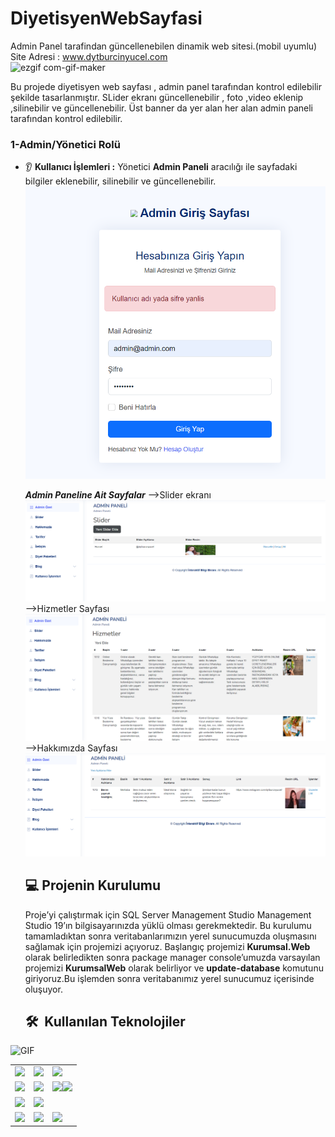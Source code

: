 # DiyetisyenWebSayfasi
Admin Panel tarafindan güncellenebilen dinamik web sitesi.(mobil uyumlu)
<br>
Site Adresi : www.dytburcinyucel.com
<br>
![ezgif com-gif-maker](https://github.com/enmertkaya/DiyetisyenWebSayfasi/assets/151652097/211776a6-2fbf-44ff-947f-0e07c9dad96e)

Bu projede diyetisyen web sayfası , admin panel tarafından kontrol edilebilir şekilde tasarlanmıştır. SLider ekranı güncellenebilir , foto ,video eklenip ,silinebilir ve güncellenebilir.
Üst banner da yer alan her alan admin paneli tarafından kontrol edilebilir. 

### 1-Admin/Yönetici Rolü 

* :ear: ​**Kullanıcı İşlemleri :** Yönetici **Admin Paneli** aracılığı ile  sayfadaki bilgiler eklenebilir, silinebilir ve güncellenebilir.
  ![](image/admingiris.png)

  ***Admin Paneline Ait Sayfalar***
  -->Slider ekranı
  <br>
  ![](image/SliderEkrani.png)
  -->Hizmetler Sayfası
  <br>
  ![](image/Hizmetler.png)
  -->Hakkımızda Sayfası
  <br>
  ![](image/Hakkimizda.png)

    ## :computer: Projenin Kurulumu

   Proje’yi çalıştırmak için SQL Server Management Studio Management Studio 19’ın bilgisayarınızda yüklü olması gerekmektedir. Bu kurulumu tamamladıktan sonra veritabanlarımızın yerel sunucumuzda oluşmasını sağlamak için projemizi açıyoruz. Başlangıç projemizi **Kurumsal.Web** olarak belirledikten sonra package manager console’umuzda varsayılan projemizi **KurumsalWeb** olarak belirliyor ve **update-database** komutunu giriyoruz.Bu işlemden sonra veritabanımız yerel sunucumuz içerisinde oluşuyor.

  <h2> 🛠 &nbsp;Kullanılan Teknolojiler</h2>

<img alt="GIF" src="https://i.pinimg.com/originals/e4/26/70/e426702edf874b181aced1e2fa5c6cde.gif" />

<table style"float:right;">
  <tr>
    <td><img src="https://img.shields.io/badge/-JavaScript-black?style=flat&logo=javascript"/></td>
    <td><img src="https://img.shields.io/badge/-HTML5-E34F26?style=flat&logo=html5&logoColor=white"></td>
    <td><img src="https://img.shields.io/badge/-Identity-5C2D91?style=flat&logo=.net&logoColor=white"/></td>
  </tr>
  <tr>
    <td><img src="https://img.shields.io/badge/-FluentValidation-CC2927?style=flat-square&logo=.net&logoColor=ffffff"/></td>
    <td><img src="https://img.shields.io/badge/-AutoMapper-5C2D91?style=flat&logo=.net&logoColor=white"/</td>
    <td><img src="https://img.shields.io/badge/-EntityFramework-5C2D91?style=flat&logo=.net&logoColor=white"/><img src="https://img.shields.io/badge/-ASP.NET-5C2D91?style=flat&logo=.net&logoColor=white"/></td>
  </tr>
  <tr>
    <td> <img src="https://img.shields.io/badge/-Git-black?style=flat&logo=git"/></td>
    <td><img src="https://img.shields.io/badge/-json-02569B?style=flat&logo=json"/></td>
  </tr>
  <tr>
    <td><img src="https://img.shields.io/badge/-Bootstrap-563D7C?style=flat&logo=bootstrap"/></td>
 		<td><img src="https://img.shields.io/badge/-CSS3-1572B6?style=flat&logo=css3"/></td>
    <td><img src="https://img.shields.io/badge/-Sql%20Server-CC2927?style=flat-square&logo=microsoft-sql-server&logoColor=ffffff"/></td>
  </tr>
</table>
